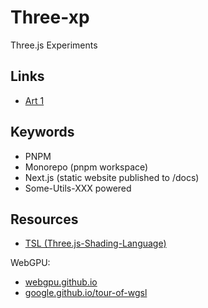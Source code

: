 # Three-xp

Three.js Experiments

## Links

- [Art 1](https://jniac.github.io/three-xp/e/art-1)

## Keywords

- PNPM
- Monorepo (pnpm workspace)
- Next.js (static website published to /docs)
- Some-Utils-XXX powered

## Resources

- [TSL (Three.js-Shading-Language)](https://github.com/mrdoob/three.js/wiki/Three.js-Shading-Language)

WebGPU:

- [webgpu.github.io](https://webgpu.github.io/webgpu-samples/)
- [google.github.io/tour-of-wgsl](https://google.github.io/tour-of-wgsl/)
